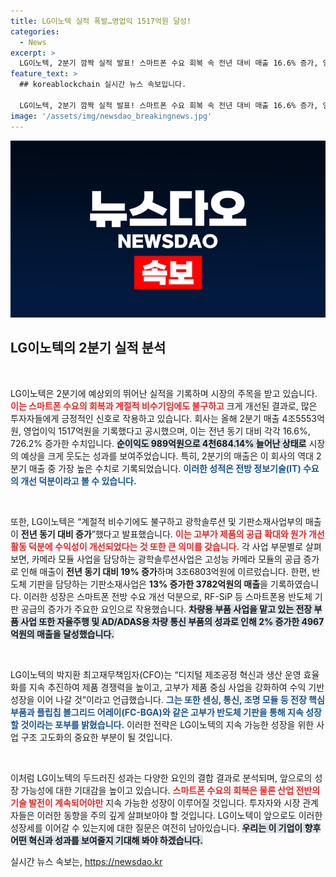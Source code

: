 ```yaml
---
title: LG이노텍 실적 폭발…영업익 1517억원 달성!
categories:
  - News
excerpt: >
  LG이노텍, 2분기 깜짝 실적 발표! 스마트폰 수요 회복 속 전년 대비 매출 16.6% 증가, 영업이익은 무려 726% 상승. 모든 사업부가 호실적을 기록하며 역대 2분기 최고 매출을 기록했다.
feature_text: >
  ## koreablockchain 실시간 뉴스 속보입니다.

  LG이노텍, 2분기 깜짝 실적 발표! 스마트폰 수요 회복 속 전년 대비 매출 16.6% 증가, 영업이익은 무려 726% 상승. 모든 사업부가 호실적을 기록하며 역대 2분기 최고 매출을 기록했다.
image: '/assets/img/newsdao_breakingnews.jpg'
---
```


<p><img src="/assets/img/newsdao_breakingnews.jpg" alt="koreablockchain 속보" /></p>

<h2 data-ke-size="size26">LG이노텍의 2분기 실적 분석</h2>

<p data-ke-size="size16">&nbsp;</p>

<p>LG이노텍은 2분기에 예상외의 뛰어난 실적을 기록하며 시장의 주목을 받고 있습니다. <b><span style="color: #ee2323;">이는 스마트폰 수요의 회복과 계절적 비수기임에도 불구하고</span></b> 크게 개선된 결과로, 많은 투자자들에게 긍정적인 신호로 작용하고 있습니다. 회사는 올해 2분기 매출 4조5553억원, 영업이익 1517억원을 기록했다고 공시했으며, 이는 전년 동기 대비 각각 16.6%, 726.2% 증가한 수치입니다. <b><span style="background-color: #21538527;">순이익도 989억원으로 4천684.14% 늘어난 상태로</span></b> 시장의 예상을 크게 웃도는 성과를 보여주었습니다. 특히, 2분기의 매출은 이 회사의 역대 2분기 매출 중 가장 높은 수치로 기록되었습니다. <b><span style="color: #1a5490;">이러한 성적은 전방 정보기술(IT) 수요의 개선 덕분이라고 볼 수 있습니다.</span></b></p>

<p data-ke-size="size16">&nbsp;</p>

<p>또한, LG이노텍은 “계절적 비수기에도 불구하고 광학솔루션 및 기판소재사업부의 매출이 <strong>전년 동기 대비 증가</strong>”했다고 발표했습니다. <b><span style="color: #ee2323;">이는 고부가 제품의 공급 확대와 원가 개선 활동 덕분에 수익성이 개선되었다는 것 또한 큰 의미를 갖습니다.</span></b> 각 사업 부문별로 살펴보면, 카메라 모듈 사업을 담당하는 광학솔루션사업은 고성능 카메라 모듈의 공급 증가로 인해 매출이 <strong>전년 동기 대비 19% 증가</strong>하며 3조6803억원에 이르렀습니다. 한편, 반도체 기판을 담당하는 기판소재사업은 <strong>13% 증가한 3782억원의 매출</strong>을 기록하였습니다. 이러한 성장은 스마트폰 전방 수요 개선 덕분으로, RF-SiP 등 스마트폰용 반도체 기판 공급의 증가가 주요한 요인으로 작용했습니다. <b><span style="background-color: #21538527;">차량용 부품 사업을 맡고 있는 전장 부품 사업 또한 자율주행 및 AD/ADAS용 차량 통신 부품의 성과로 인해 2% 증가한 <strong>4967억원</strong>의 매출을 달성했습니다.</span></b></p>

<p data-ke-size="size16">&nbsp;</p>

<p>LG이노텍의 박지환 최고재무책임자(CFO)는 “디지털 제조공정 혁신과 생산 운영 효율화를 지속 추진하여 제품 경쟁력을 높이고, 고부가 제품 중심 사업을 강화하여 수익 기반 성장을 이어 나갈 것”이라고 언급했습니다. <b><span style="color: #1a5490;">그는 또한 센싱, 통신, 조명 모듈 등 전장 핵심부품과 플립칩 볼그리드 어레이(FC-BGA)와 같은 고부가 반도체 기판을 통해 지속 성장할 것이라는 포부를 밝혔습니다.</span></b> 이러한 전략은 LG이노텍의 지속 가능한 성장을 위한 사업 구조 고도화의 중요한 부분이 될 것입니다.</p>

<p data-ke-size="size16">&nbsp;</p>

<p>이처럼 LG이노텍의 두드러진 성과는 다양한 요인의 결합 결과로 분석되며, 앞으로의 성장 가능성에 대한 기대감을 높이고 있습니다. <b><span style="color: #ee2323;">스마트폰 수요의 회복은 물론 산업 전반의 기술 발전이 계속되어야만</span></b> 지속 가능한 성장이 이루어질 것입니다. 투자자와 시장 관계자들은 이러한 동향을 주의 깊게 살펴보아야 할 것입니다. LG이노텍이 앞으로도 이러한 성장세를 이어갈 수 있는지에 대한 질문은 여전히 남아있습니다. <b><span style="background-color: #21538527;">우리는 이 기업이 향후 어떤 혁신과 성과를 보여줄지 기대해 봐야 하겠습니다.</span></b></p>
실시간 뉴스 속보는, <a href="https://newsdao.kr" rel="dofollow">https://newsdao.kr</a>



